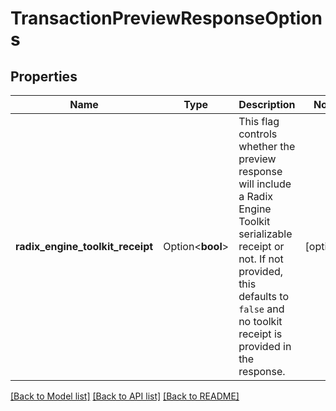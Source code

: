 # TransactionPreviewResponseOptions

## Properties

Name | Type | Description | Notes
------------ | ------------- | ------------- | -------------
**radix_engine_toolkit_receipt** | Option<**bool**> | This flag controls whether the preview response will include a Radix Engine Toolkit serializable receipt or not. If not provided, this defaults to `false` and no toolkit receipt is provided in the response.  | [optional]

[[Back to Model list]](../README.md#documentation-for-models) [[Back to API list]](../README.md#documentation-for-api-endpoints) [[Back to README]](../README.md)


